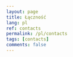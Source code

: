 ```yaml
---
layout: page
title: Łączność
lang: pl
ref: contacts
permalink: /pl/contacts
tags: [contacts]
comments: false
---
```

